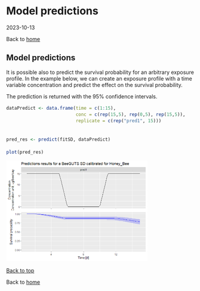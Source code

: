 Model predictions
================
2023-10-13

Back to [home](./home.md)

## Model predictions

It is possible also to predict the survival probability for an arbitrary
exposure profile. In the example below, we can create an exposure
profile with a time variable concentration and predict the effect on the
survival probability.

The prediction is returned with the 95% confidence intervals.

``` r
dataPredict <- data.frame(time = c(1:15),
                          conc = c(rep(15,5), rep(0,5), rep(15,5)),
                          replicate = c(rep("pred1", 15)))


pred_res <- predict(fitSD, dataPredict)

plot(pred_res)
```

<img src="figures/DOCS-showpred-1.png" width="75%" />


[Back to top](#model-predictions)

Back to [home](./home.md)

